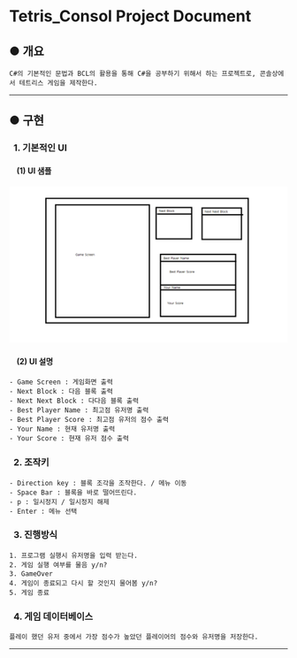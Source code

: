 # Tetris_Consol Project Document
## ● 개요
    C#의 기본적인 문법과 BCL의 활용을 통해 C#을 공부하기 위해서 하는 프로젝트로, 콘솔상에서 테트리스 게임을 제작한다.
<hr>

## ● 구현

### &nbsp;&nbsp;1. 기본적인 UI
#### &nbsp;&nbsp;&nbsp;&nbsp;(1) UI 샘플
![Sample](./img/Sample.png)

#### &nbsp;&nbsp;&nbsp;&nbsp;(2) UI 설명
    - Game Screen : 게임화면 출력
    - Next Block : 다음 블록 출력
    - Next Next Block : 다다음 블록 출력
    - Best Player Name : 최고점 유저명 출력
    - Best Player Score : 최고점 유저의 점수 출력
    - Your Name : 현재 유저명 출력
    - Your Score : 현재 유저 점수 출력

### &nbsp;&nbsp;2. 조작키
    - Direction key : 블록 조각을 조작한다. / 메뉴 이동
    - Space Bar : 블록을 바로 떨어뜨린다.
    - p : 일시정지 / 일시정지 해제
    - Enter : 메뉴 선택

### &nbsp;&nbsp;3. 진행방식
    1. 프로그램 실행시 유저명을 입력 받는다.
    2. 게임 실행 여부를 물음 y/n?
    3. GameOver
    4. 게임이 종료되고 다시 할 것인지 물어봄 y/n?
    5. 게임 종료

### &nbsp;&nbsp;4. 게임 데이터베이스
    플레이 했던 유저 중에서 가장 점수가 높았던 플레이어의 점수와 유저명을 저장한다.
<hr>



